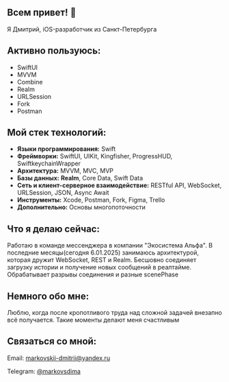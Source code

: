 ## Всем привет! 👋
Я Дмитрий, iOS-разработчик из Санкт-Петербурга

## Активно пользуюсь:
- SwiftUI
- MVVM
- Combine
- Realm
- URLSession
- Fork
- Postman

## Мой стек технологий:
- <b>Языки программирования:</b> Swift
- <b>Фреймворки:</b> SwiftUI, UIKit, Kingfisher, ProgressHUD, SwiftkeychainWrapper
- <b>Архитектура:</b> MVVM, MVC, MVP
- <b>Базы данных:</b> <b>Realm</b>, Core Data, Swift Data
- <b>Сеть и клиент-серверное взаимодействие:</b> RESTful API, WebSocket, URLSession, JSON, Async Await
- <b>Инструменты:</b> Xcode, Postman, Fork, Figma, Trello
- <b>Дополнительно:</b> Основы многопоточности
## Что я делаю сейчас:
Работаю в команде мессенджера в компании "Экосистема Альфа". В последние месяцы(сегодня 6.01.2025) занимаюсь архитектурой, которая дружит WebSocket, REST и Realm. Бесшовно соединяет загрузку истории и получение новых сообщений в реалтайме. Обрабатывает разрывы соединения и разные scenePhase

## Немного обо мне:
Люблю, когда после кропотливого труда над сложной задачей внезапно всё получается. Такие моменты делают меня счастливым

## Связаться со мной:
Email: markovskii-dmitrii@yandex.ru

Telegram: [@markovsdima](https://t.me/markovsdima)
